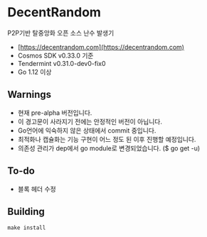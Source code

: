 # DecentRandom

P2P기반 탈중앙화 오픈 소스 난수 발생기

- [https://decentrandom.com](https://decentrandom.com)
- Cosmos SDK v0.33.0 기준
- Tendermint v0.31.0-dev0-fix0
- Go 1.12 이상

## Warnings

- 현재 pre-alpha 버전입니다.
- 이 경고문이 사라지기 전에는 안정적인 버전이 아닙니다.
- Go언어에 익숙하지 않은 상태에서 commit 중입니다.
- 최적화나 캡슐화는 기능 구현이 어느 정도 된 이후 진행할 예정입니다.
- 의존성 관리가 dep에서 go module로 변경되었습니다. ($ go get -u)

## To-do

- 블록 헤더 수정

## Building

    make install
